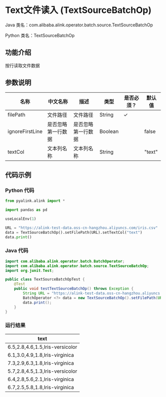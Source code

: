 # Text文件读入 (TextSourceBatchOp)
Java 类名：com.alibaba.alink.operator.batch.source.TextSourceBatchOp

Python 类名：TextSourceBatchOp


## 功能介绍

按行读取文件数据

## 参数说明

| 名称 | 中文名称 | 描述 | 类型 | 是否必须？ | 默认值 |
| --- | --- | --- | --- | --- | --- |
| filePath | 文件路径 | 文件路径 | String | ✓ |  |
| ignoreFirstLine | 是否忽略第一行数据 | 是否忽略第一行数据 | Boolean |  | false |
| textCol | 文本列名称 | 文本列名称 | String |  | "text" |

## 代码示例
### Python 代码
```python
from pyalink.alink import *

import pandas as pd

useLocalEnv(1)

URL = "https://alink-test-data.oss-cn-hangzhou.aliyuncs.com/iris.csv"
data = TextSourceBatchOp().setFilePath(URL).setTextCol("text")
data.print()
```
### Java 代码
```java
import com.alibaba.alink.operator.batch.BatchOperator;
import com.alibaba.alink.operator.batch.source.TextSourceBatchOp;
import org.junit.Test;

public class TextSourceBatchOpTest {
	@Test
	public void testTextSourceBatchOp() throws Exception {
		String URL = "https://alink-test-data.oss-cn-hangzhou.aliyuncs.com/iris.csv";
		BatchOperator <?> data = new TextSourceBatchOp().setFilePath(URL).setTextCol("text");
		data.print();
	}
}


```

### 运行结果

|text
|----
|6.5,2.8,4.6,1.5,Iris-versicolor
|6.1,3.0,4.9,1.8,Iris-virginica
|7.3,2.9,6.3,1.8,Iris-virginica
|5.7,2.8,4.5,1.3,Iris-versicolor
|6.4,2.8,5.6,2.1,Iris-virginica
|6.7,2.5,5.8,1.8,Iris-virginica
